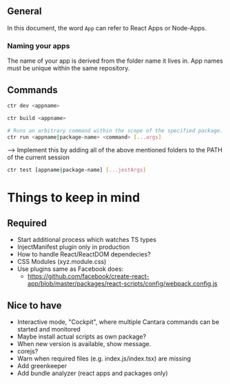 ## General

In this document, the word `App` can refer to React Apps or Node-Apps.

### Naming your apps

The name of your app is derived from the folder name it lives in. App names must be unique within the same repository.

## Commands

```bash
ctr dev <appname>
```

```bash
ctr build <appname>
```

```bash
# Runs an arbitrary command within the scope of the specified package. This can be a globally valid CLI command (e.g. 'npm', 'cd', 'echo'), a tool you installed via NPM or a tool which is used internally by Cantara (e.g. serverless).
ctr run <appname|package-name> <command> [...args]
```

--> Implement this by adding all of the above mentioned folders to the PATH of the current session

```bash
ctr test [appname|package-name] [...jestArgs]
```

# Things to keep in mind

## Required

- Start additional process which watches TS types
- InjectManifest plugin only in production
- How to handle React/ReactDOM dependecies?
- CSS Modules (xyz.module.css)
- Use plugins same as Facebook does:
  - https://github.com/facebook/create-react-app/blob/master/packages/react-scripts/config/webpack.config.js

## Nice to have

- Interactive mode, "Cockpit", where multiple Cantara commands can be started and monitored
- Maybe install actual scripts as own package?
- When new version is available, show message.
- corejs?
- Warn when required files (e.g. index.js/index.tsx) are missing
- Add greenkeeper
- Add bundle analyzer (react apps and packages only)
